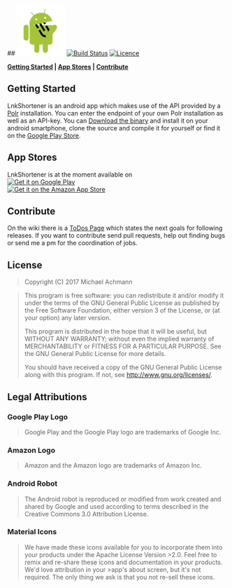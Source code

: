 ##<img src="/icons/LnkShortenerRobo114.png">
[![Build Status](https://travis-ci.org/michaelachmann/LnkShortener.svg?branch=master)](https://travis-ci.org/michaelachmann/LnkShortener) [![Licence](https://img.shields.io/badge/license-GPLv3-blue.svg)](https://img.shields.io/badge/license-GPLv3-blue.svg)

**[Getting Started](#getting-started) | [App Stores](#app-stores) | [Contribute](#contribute)**

## Getting Started
LnkShortener is an android app which makes use of the API provided by a [Polr](https://github.com/Cydrobolt/polr) installation. You can enter the endpoint of your own Polr installation as well as an API-key. You can [Download the binary](releases/tag/1.0) and install it on your android smartphone, clone the source and compile it for yourself or find it on the [Google Play Store](https://1n.pm/lnkshortener).

## App Stores
LnkShortener is at the moment available on <br />
<a href='https://1n.pm/lnkshortener'>
<img alt='Get it on Google Play' height='100' src='https://play.google.com/intl/en_us/badges/images/generic/en_badge_web_generic.png'/></a>
<br>
<a href='https://1n.pm/lnk_amzn'><img alt='Get it on the Amazon App Store' src='https://images-na.ssl-images-amazon.com/images/G/01/mobile-apps/devportal2/res/images/amazon-underground-app-us-black.png'></a>

## Contribute
On the wiki there is a [ToDos Page](/wiki/ToDo) which states the next goals for following releases. If you want to contribute send pull requests, help out finding bugs or send me a pm for the coordination of jobs.

## License 
> Copyright (C) 2017 Michael Achmann

>This program is free software: you can redistribute it and/or modify
>it under the terms of the GNU General Public License as published by
>the Free Software Foundation, either version 3 of the License, or
>(at your option) any later version.
>
>This program is distributed in the hope that it will be useful,
>but WITHOUT ANY WARRANTY; without even the implied warranty of
>MERCHANTABILITY or FITNESS FOR A PARTICULAR PURPOSE.  See the
>GNU General Public License for more details.
>
>You should have received a copy of the GNU General Public License
>along with this program.  If not, see <http://www.gnu.org/licenses/>.

## Legal Attributions
### Google Play Logo
>Google Play and the Google Play logo are trademarks of Google Inc.

### Amazon Logo
>Amazon and the Amazon logo are trademarks of Amazon Inc.

### Android Robot
>The Android robot is reproduced or modified from work created and shared by Google and used according to terms described in the Creative Commons 3.0 Attribution License.

### Material Icons
>We have made these icons available for you to incorporate them into your products under the Apache License Version >2.0. Feel free to remix and re-share these icons and documentation in your products. We'd love attribution in your >app's about screen, but it's not required. The only thing we ask is that you not re-sell these icons.
